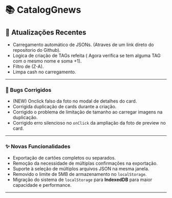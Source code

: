 # 📚 CatalogGnews

## 🚀 Atualizações Recentes

- Carregamento automático de JSONs. (Atraves de um link direto do repositorio do Github).
- Logica de criação de TAGs refeita ( Agora verifica se tem alguma TAG com o mesmo nome e soma +1).
- Filtro de (Z-A).
- Limpa cash no carregamento.

---

### 🐞 Bugs Corrigidos

- (NEW) Onclick falso da foto no modal de detalhes do card.
- Corrigida duplicação de cards durante a criação.
- Corrigido o problema de limitação de tamanho ao carregar imagens na duplicação.
- Corrigido erro silencioso no `onClick` da ampliação da foto de preview no card.

---

### ✨ Novas Funcionalidades

- Exportação de cartões completos ou separados.
- Remoção da necessidade de múltiplas confirmações na exportação.
- Suporte à seleção de múltiplos arquivos JSON na mesma janela.
- Removido o limite de 5MB de armazenamento no `localStorage`.
- Migração do sistema de `localStorage` para **IndexedDB** para maior capacidade e performance.

---

